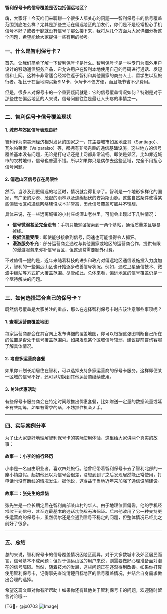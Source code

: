 **智利保号卡的信号覆盖是否包括偏远地区？**

嗨，大家好！今天咱们来聊聊一个很多人都关心的问题——智利保号卡的信号覆盖范围到底怎么样？尤其是那些生活在偏远地区的朋友们，你们是不是经常担心手机信号不好？或者干脆就没有信号？那么接下来，我将从几个方面为大家详细分析这个问题，希望能给大家提供一些有用的参考。

### 一、什么是智利保号卡？

首先，让我们简单了解一下智利保号卡是什么。智利保号卡是一种专门为海外用户设计的移动通信服务产品，它允许用户在智利本地使用自己的号码进行通话、发短信和上网。这种卡非常适合经常往返于智利和其他国家的商务人士、留学生以及旅行者。相比于在当地购买新SIM卡，保号卡不仅方便，而且能节省不少费用。

但是，很多人对保号卡的一个重要疑问就是：它的信号覆盖情况如何？特别是对于那些住在偏远地区的人来说，信号问题往往是最让人头疼的事情之一。

---

### 二、智利保号卡信号覆盖现状

#### 1. 城市与郊区信号表现良好
智利作为南美洲经济相对发达的国家之一，其主要城市如圣地亚哥（Santiago）、瓦尔帕莱索（Valparaíso）等，都拥有非常完善的通信基础设施。这些地方的信号覆盖基本没有问题，无论是打电话还是上网都非常流畅。即使是郊区，比如靠近城市的农村地带，信号也普遍不错。所以如果你只是偶尔去这些区域，完全不用担心信号问题。

#### 2. 偏远山区信号存在局限性
然而，当涉及到更偏远的地区时，情况就变得复杂了。智利是一个地形多样化的国家，有广袤的沙漠、茂密的雨林以及连绵起伏的安第斯山脉。这些自然条件使得某些偏远地区的通信网络建设成本非常高，因此信号覆盖可能并不理想。

具体来说，在一些远离城镇的小村庄或深山老林里，可能会出现以下几种情况：
- **信号微弱甚至完全没有**：手机只能勉强搜索到一两个基站，通话质量差且容易掉线。
- **数据流量受限**：即使能够接收到信号，网速也可能慢得令人抓狂。
- **漫游服务补充**：部分运营商会通过与其他国家或地区的运营商合作，提供有限的漫游服务来弥补信号盲区，但这通常需要额外付费。

不过值得一提的是，近年来随着科技的进步和政府对偏远地区通信设施投入力度加大，智利的一些偏远山区也开始逐步改善信号状况。例如，通过卫星通信技术、微波中继站等方式扩大覆盖范围。尽管如此，总体来看，偏远地区的信号覆盖仍是一个亟待解决的问题。

---

### 三、如何选择适合自己的保号卡？

既然信号覆盖是大家关注的重点，那么在选择智利保号卡时应该注意哪些事项呢？

#### 1. 查看运营商覆盖地图
每家运营商都会在其官网上发布详细的覆盖地图，你可以根据这张图判断自己所在的位置是否处于信号覆盖范围内。如果发现某个区域信号较弱，建议提前咨询客服了解具体情况。

#### 2. 考虑多运营商套餐
如果你计划长期居住在智利，可以选择支持多家运营商的保号卡服务。这样即便某一区域的信号不好，还可以切换到其他运营商继续使用。

#### 3. 关注优惠活动
有些保号卡服务商会在特定时间段推出优惠套餐，比如赠送一定量的数据流量或延长有效期等。如果有需求的话，不妨抓住机会入手。

---

### 四、实际案例分享

为了让大家更好地理解智利保号卡的实际使用体验，这里给大家讲两个真实的故事：

#### 故事一：小李的旅行经历
小李是一名自由职业者，喜欢四处旅行。他曾经带着智利保号卡去了智利北部的一座小镇度假。起初他还以为信号会很差，没想到到了之后发现居然能正常使用，打电话也没有断线的情况发生。据他说，这得益于当地近年来加强了通信设施建设。

#### 故事二：张先生的烦恼
张先生是一位长期定居在智利南部某山村的华人。由于地理位置偏僻，他的手机经常收不到信号，甚至连最基本的通话功能都无法保证。后来他改用了另一种支持更多运营商的保号卡，虽然偶尔还是会遇到信号不稳定的问题，但整体情况已经比之前好了很多。

---

### 五、总结

总的来说，智利保号卡的信号覆盖情况因地区而异。对于大多数城市及郊区居民而言，信号基本不成问题；但对于偏远山区的用户来说，则需要做好心理准备面对潜在的信号障碍。当然，随着技术的发展，这些问题正在逐渐得到改善。如果你打算使用智利保号卡，记得事先查询清楚目标地区的信号覆盖情况，并结合自身需求做出合理的选择。

希望这篇文章对你有所帮助！如果你还有其他关于智利保号卡的问题，欢迎随时留言讨论哦～

[TG💪+ @jx0703 ![Image](https://github.com/user-attachments/assets/dbca1d08-cadb-493c-b0ec-ad6f7a83f270)]